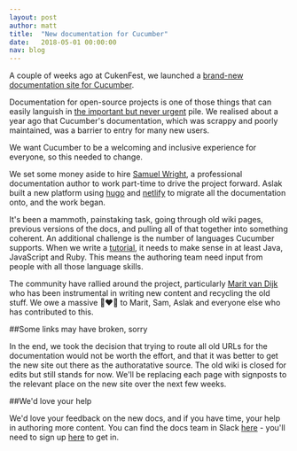 ```yaml
---
layout: post
author: matt
title:  "New documentation for Cucumber"
date:   2018-05-01 00:00:00
nav: blog
---
```


A couple of weeks ago at CukenFest, we launched a [brand-new documentation site for Cucumber](https://docs.cucumber.io).

Documentation for open-source projects is one of those things that can easily languish in [the important but never urgent](https://www.artofmanliness.com/articles/eisenhower-decision-matrix/) pile.  We realised about a year ago that Cucumber's documentation, which was scrappy and poorly maintained, was a barrier to entry for many new users.

We want Cucumber to be a welcoming and inclusive experience for everyone, so this needed to change.

We set some money aside to hire [Samuel Wright](https://github.com/plaindocs), a professional documentation author to work part-time to drive the project forward. Aslak built a new platform using [hugo](https://gohugo.io/) and [netlify](https://www.netlify.com/) to migrate all the documentation onto, and the work began.

It's been a mammoth, painstaking task, going through old wiki pages, previous versions of the docs, and pulling all of that together into something coherent. An additional challenge is the number of languages Cucumber supports. When we write a [tutorial](http://docs.cucumber.io/guides/10-minute-tutorial/), it needs to make sense in at least Java, JavaScript and Ruby. This means the authoring team need input from people with all those language skills.

The community have rallied around the project, particularly [Marit van Dijk](https://github.com/mlvandijk) who has been instrumental in writing new content and recycling the old stuff. We owe a massive 🌈❤️💐 to Marit, Sam, Aslak and everyone else who has contributed to this.

##Some links may have broken, sorry

In the end, we took the decision that trying to route all old URLs for the documentation would not be worth the effort, and that it was better to get the new site out there as the authoratative source. The old wiki is closed for edits but still stands for now. We'll be replacing each page with signposts to the relevant place on the new site over the next few weeks.

##We'd love your help

We'd love your feedback on the new docs, and if you have time, your help in authoring more content. You can find the docs team in Slack [here](https://cucumberbdd.slack.com/messages/C6TUESD7B/) - you'll need to sign up [here](https://cucumberbdd-slack-invite.herokuapp.com/) to get in.
